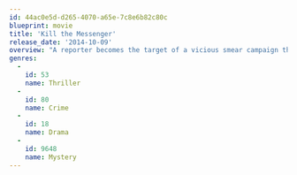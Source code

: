 ```yaml
---
id: 44ac0e5d-d265-4070-a65e-7c8e6b82c80c
blueprint: movie
title: 'Kill the Messenger'
release_date: '2014-10-09'
overview: "A reporter becomes the target of a vicious smear campaign that drives him to the point of suicide after he exposes the CIA's role in arming Contra rebels in Nicaragua and importing cocaine into California. Based on the true story of journalist Gary Webb."
genres:
  -
    id: 53
    name: Thriller
  -
    id: 80
    name: Crime
  -
    id: 18
    name: Drama
  -
    id: 9648
    name: Mystery
---
```

